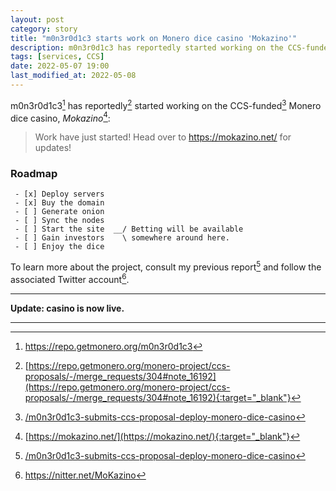 ```yaml
---
layout: post
category: story
title: "m0n3r0d1c3 starts work on Monero dice casino 'Mokazino'"
description: m0n3r0d1c3 has reportedly started working on the CCS-funded Monero dice casino, 'Mokazino'."
tags: [services, CCS]
date: 2022-05-07 19:00
last_modified_at: 2022-05-08
---
```


m0n3r0d1c3[^1] has reportedly[^2] started working on the CCS-funded[^3] Monero dice casino, *Mokazino*[^4]:

> Work have just started! Head over to https://mokazino.net/ for updates!

### Roadmap

```
 - [x] Deploy servers
 - [x] Buy the domain
 - [ ] Generate onion
 - [ ] Sync the nodes
 - [ ] Start the site  __/ Betting will be available 
 - [ ] Gain investors    \ somewhere around here.
 - [ ] Enjoy the dice
```
 
To learn more about the project, consult my previous report[^3] and follow the associated Twitter account[^5].

---

**Update: casino is now live.**

---

[^1]: https://repo.getmonero.org/m0n3r0d1c3
[^2]: [https://repo.getmonero.org/monero-project/ccs-proposals/-/merge_requests/304#note_16192](https://repo.getmonero.org/monero-project/ccs-proposals/-/merge_requests/304#note_16192){:target="_blank"}
[^3]: [/m0n3r0d1c3-submits-ccs-proposal-deploy-monero-dice-casino](/m0n3r0d1c3-submits-ccs-proposal-deploy-monero-dice-casino)
[^4]: [https://mokazino.net/](https://mokazino.net/){:target="_blank"}
[^5]: https://nitter.net/MoKazino
